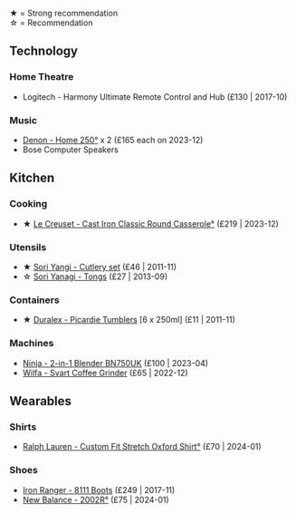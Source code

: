 
★ = Strong recommendation  
☆ = Recommendation

## Technology

### Home Theatre
- Logitech - Harmony Ultimate Remote Control and Hub (£130 | 2017-10)

### Music
- [Denon - Home 250](https://www.denon.com/en-gb/product/wireless-speakers/denon-home-250/DENONHOME250GB.html)[°](https://elliotclowes.com/cold/2024/https__www.denon.com_en-gb_product_wireless-speakers_denon-home-250_DENONHOME250GB.html.html) x 2 (£165 each on 2023-12)
- Bose Computer Speakers

## Kitchen

### Cooking
- ★ [Le Creuset - Cast Iron Classic Round Casserole](https://www.lecreuset.co.uk/en_GB/p/cast-iron-classic-round-casserole/CI5001.html?dwvar_CI5001_color=ocean&dwvar_CI5001_size=26cm-l5-3)[°](https://elliotclowes.com/cold/2023/https__www.lecreuset.co.uk_en_GB_p_cast-iron-classic-round-casserole_CI5001.html_dwvar_CI5001_color=ocean&dwvar_CI5001_size=26cm-l5-3.html) (£219 | 2023-12)

### Utensils
- ★ [Sori Yangi - Cutlery set](https://store.moma.org/en-gb/products/yanagi-flatware-set-of-5) (£46 | 2011-11)
- ☆ [Sori Yanagi - Tongs](https://www.communitycutlery.co.uk/products/sori-yanagi-stainless-steel-tongs) (£27 | 2013-09)

### Containers
- ★ [Duralex - Picardie Tumblers](https://uk.duralex.com/collections/picardie/products/picardie_transparent_gobelet_table) [6 x 250ml] (£11 | 2011-11)

### Machines
- [Ninja - 2-in-1 Blender BN750UK](https://www.amazon.co.uk/dp/B088TT4KTT?ref_=pe_27063361_487360311_302_E_DDE_dt_1) (£100 | 2023-04)
- [Wilfa - Svart Coffee Grinder](https://wilfa.co.uk/products/wilfa-svart-precision-coffee-grinder) (£65 | 2022-12)

## Wearables

### Shirts
- [Ralph Lauren - Custom Fit Stretch Oxford Shirt](https://www.ralphlauren.co.uk/en/custom-fit-stretch-oxford-shirt-3616534550910.html?&Campaignsubchannel%28utm_subchannel%29=trigger&utm_source=NotifyMe&utm_medium=Email&utm_campaign=SFCCBACKINSTOCK_SILVER&utm_content=en_GB&bt_ee=x73I3jlb6YCVhK2mu3n0iYqdta%2FLKwIw%2F12MABgAm4F1lCDk7hxdHDbR8ht19PJz&bt_ts=1704528580835)[°](https://elliotclowes.com/cold/2024/https__www.ralphlauren.co.uk_en_custom-fit-stretch-oxford-shirt-3616534550910.html_&Campaignsubchannel(utm_subchannel)=trigger&utm_source=NotifyMe&utm_medium=Email&u….html) (£70 | 2024-01)

### Shoes
- [Iron Ranger - 8111 Boots](https://www.redwinglondon.com/products/red-wing-iron-ranger-boots-8111) (£249 | 2017-11)
- [New Balance - 2002R](https://www.newbalance.co.uk/pd/2002r/M2002REA-D-12.html)[°](https://elliotclowes.com/cold/2024/https__www.newbalance.co.uk_pd_2002r_M2002REA-D-12.html.html) (£75 | 2024-01)